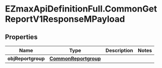 # EZmaxApiDefinitionFull.CommonGetReportV1ResponseMPayload

## Properties

Name | Type | Description | Notes
------------ | ------------- | ------------- | -------------
**objReportgroup** | [**CommonReportgroup**](CommonReportgroup.md) |  | 


